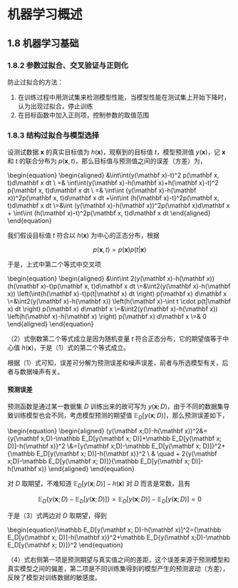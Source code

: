 # 机器学习概述

## 1.8 机器学习基础

### 1.8.2 参数过拟合、交叉验证与正则化
防止过拟合的方法：
1. 在训练过程中用测试集来检测模型性能，当模型性能在测试集上开始下降时，认为出现过拟合，停止训练
2. 在目标函数中加入正则项，控制参数的取值范围

### 1.8.3 结构过拟合与模型选择

设测试数据 $\mathbf x$ 的真实目标值为 $h(\mathbf x)$，观察到的目标值 $t$，模型预测值 $y(\mathbf x)$，记 $\mathbf x$ 和 $t$ 的联合分布为 $p(\mathbf x, t)$，那么目标值与预测值之间的误差（方差）为，


\begin{equation}
\begin{aligned}
&\int\int(y(\mathbf x)-t)^2 p(\mathbf x, t)d\mathbf x dt
\\ =& \int\int(y(\mathbf x)-h(\mathbf x)+h(\mathbf x)-t)^2 p(\mathbf x, t)d\mathbf x dt 
\\ =& \int\int (y(\mathbf x)-h(\mathbf x))^2p(\mathbf x, t)d\mathbf x dt +\int\int (h(\mathbf x)-t)^2p(\mathbf x, t)d\mathbf x dt
\\=&\int (y(\mathbf x)-h(\mathbf x))^2p(\mathbf x)d\mathbf x + \int\int (h(\mathbf x)-t)^2p(\mathbf x, t)d\mathbf x dt
\end{aligned} 
\end{equation}


我们假设目标值 $t$ 符合以 $h(\mathbf x)$ 为中心的正态分布，根据

$$p(\mathbf x, t)=p(\mathbf x)p(t|\mathbf x)$$

于是，上式中第二个等式中交叉项


\begin{equation}
\begin{aligned}
&\int\int 2(y(\mathbf x)-h(\mathbf x))(h(\mathbf x)-t)p(\mathbf x, t)d\mathbf x dt
\\=&\int2(y(\mathbf x)-h(\mathbf x)) \left(\int(h(\mathbf x)-t)p(t|\mathbf x) dt \right) p(\mathbf x) d\mathbf x
\\=&\int2(y(\mathbf x)-h(\mathbf x)) \left(h(\mathbf x)-\int t \cdot p(t|\mathbf x) dt \right) p(\mathbf x) d\mathbf x
\\=&\int2(y(\mathbf x)-h(\mathbf x)) \left(h(\mathbf x)-h(\mathbf x) \right) p(\mathbf x) d\mathbf x
\\=& 0
\end{aligned}
\end{equation}


（2）式倒数第二个等式成立是因为随机变量 $t$ 符合正态分布，它的期望值等于中心值 $h(\mathbf x)$，于是（1）式的第二个等式成立。

根据（1）式可知，误差可分解为预测误差和噪声误差，前者与所选模型有关，后者与数据噪声有关。

#### 预测误差

预测函数是通过某一数据集 $D$ 训练出来的故可写为 $y(\mathbf x;D)$，由于不同的数据集导致训练模型也会不同，考虑模型预测的期望值 $\mathbb E_D[y(\mathbf x; D)]$，那么预测误差如下，


\begin{equation}
\begin{aligned}
(y(\mathbf x;D)-h(\mathbf x))^2&=\{y(\mathbf x;D)-\mathbb E_D[y(\mathbf x; D)]+\mathbb E_D[y(\mathbf x; D)]-h(\mathbf x)\}^2
\\&=\{y(\mathbf x;D)-\mathbb E_D[y(\mathbf x; D)]\}^2+\{\mathbb E_D[y(\mathbf x; D)]-h(\mathbf x)\}^2
\\ & \quad + 2\{y(\mathbf x;D)-\mathbb E_D[y(\mathbf x; D)]\}\{\mathbb E_D[y(\mathbf x; D)]-h(\mathbf x)\}
\end{aligned}
\end{equation}


对 $D$ 取期望，不难知道 $\mathbb E_D[y(\mathbf x; D)]-h(\mathbf x)$ 对 $D$ 而言是常数，且有

$$\mathbb E_D \{y(\mathbf x;D)-\mathbb E_D[y(\mathbf x; D)]\}=\mathbb E_D[y(\mathbf x; D)]-\mathbb E_D[y(\mathbf x; D)]=0$$

于是（3）式两边对 $D$ 取期望，得到

\begin{equation}\mathbb E_D[y(\mathbf x; D)-h(\mathbf x)]^2=\{\mathbb E_D[y(\mathbf x; D)]-h(\mathbf x)\}^2+\mathbb E_D\{y(\mathbf x;D)-\mathbb E_D[y(\mathbf x; D)]\}^2 \end{equation}

（4）式右侧第一项是预测期望与真实值之间的差距，这个误差来源于预测模型和真实模型之间的偏差，第二项是不同训练集得到的模型产生的预测波动（方差），反映了模型对训练数据的敏感度。